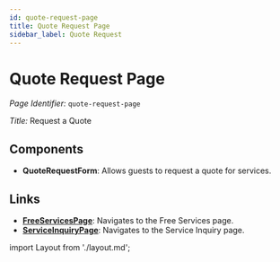 ```yaml
---
id: quote-request-page
title: Quote Request Page
sidebar_label: Quote Request
---
```


# Quote Request Page

*Page Identifier:* `quote-request-page`

*Title:* Request a Quote

## Components
- **QuoteRequestForm**: Allows guests to request a quote for services.


## Links
- [**FreeServicesPage**](/): Navigates to the Free Services page.
- [**ServiceInquiryPage**](/): Navigates to the Service Inquiry page.

import Layout from './layout.md';

<Layout />


